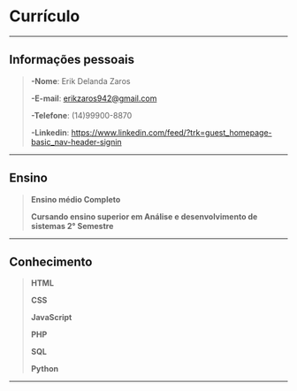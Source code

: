# Currículo
---

## Informações pessoais
>**-Nome**: Erik Delanda Zaros
>
>**-E-mail**: erikzaros942@gmail.com
>
>**-Telefone**: (14)99900-8870
>
>**-Linkedin**: https://www.linkedin.com/feed/?trk=guest_homepage-basic_nav-header-signin
---
## Ensino

>**Ensino médio Completo**
>
>**Cursando ensino superior em Análise e desenvolvimento de sistemas 2° Semestre**
---
## Conhecimento

>**HTML**
>
>**CSS**
>
>**JavaScript**
>
>**PHP**
>
>**SQL**
>
>**Python**
---
